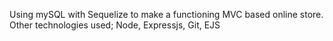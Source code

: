 Using mySQL with Sequelize to make a functioning MVC based online store. Other technologies used; Node, Expressjs, Git, EJS
